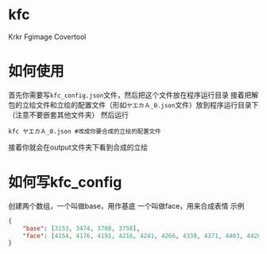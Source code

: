 # kfc
 Krkr Fgimage Covertool

# 如何使用
首先你需要写`kfc_config.json`文件，然后把这个文件放在程序运行目录
接着把解包的立绘文件和立绘的配置文件（形如`ヤエカＡ_0.json`文件）放到程序运行目录下（注意不要嵌套其他文件夹）
然后运行 
```shell
kfc ヤエカＡ_0.json #改成你要合成的立绘的配置文件
```
接着你就会在output文件夹下看到合成的立绘

# 如何写kfc_config

创建两个数组，一个叫做base，用作基底
一个叫做face，用来合成表情
示例
```json
{
    "base": [3153, 3474, 3708, 3758],
    "face": [4154, 4176, 4191, 4216, 4241, 4266, 4339, 4371, 4403, 4428]
}
```
